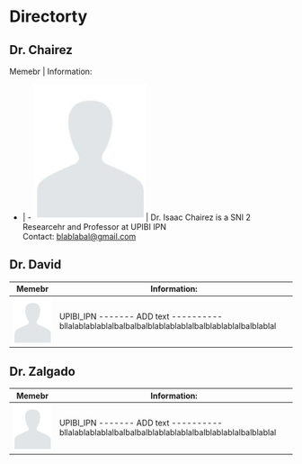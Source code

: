 # Directorty 



## Dr. Chairez

Memebr | Information:
- | -
<img src="..\images\random.JPG" alt="drawing" style="width:200px;"/>| Dr. Isaac Chairez is a SNI 2 Researcehr and Professor at UPIBI IPN  <br> Contact: blablabal@gmail.com 

## Dr. David 

Memebr | Information:
------------ | -------------
<img src="..\images\random.JPG" alt="drawing" style="width:200px;"/>|  UPIBI_IPN ------- ADD text ---------- bllalablablablalbalbalbalblablablablalbalblablablalbalblablal


## Dr. Zalgado 

Memebr | Information:
------------ | -------------
<img src="..\images\random.JPG" alt="drawing" style="width:200px;"/>|  UPIBI_IPN ------- ADD text ---------- bllalablablablalbalbalbalblablablablalbalblablablalbalblablal
